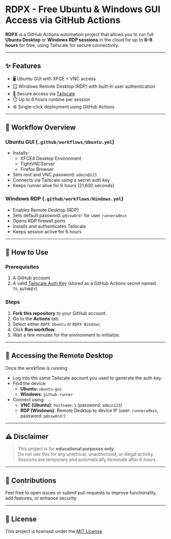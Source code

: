 # RDPX - Free Ubuntu & Windows GUI Access via GitHub Actions

**RDPX** is a GitHub Actions automation project that allows you to run full **Ubuntu Desktop** or **Windows RDP sessions** in the cloud for up to **6–9 hours** for free, using Tailscale for secure connectivity.

---

## ✨ Features

- 🖥️ Ubuntu GUI with XFCE + VNC access
- 🪟 Windows Remote Desktop (RDP) with built-in user authentication
- 🔐 Secure access via [Tailscale](https://tailscale.com/)
- ⏱️ Up to 6 hours runtime per session
- ⚙️ Single-click deployment using GitHub Actions

---

## 📁 Workflow Overview

### Ubuntu GUI (`.github/workflows/Ubuntu.yml`)

- Installs:
  - XFCE4 Desktop Environment
  - TightVNCServer
  - Firefox Browser
- Sets root and VNC password: `admin@123`
- Connects via Tailscale using a secret auth key
- Keeps runner alive for 6 hours (21,600 seconds)

### Windows RDP (`.github/workflows/Windows.yml`)

- Enables Remote Desktop (RDP)
- Sets default password: `p@ssw0rd!` for user `runneradmin`
- Opens RDP firewall ports
- Installs and authenticates Tailscale
- Keeps session active for 6 hours

---

## 🚀 How to Use

### Prerequisites

1. A GitHub account
2. A valid [Tailscale Auth Key](https://tailscale.com/kb/1085/auth-keys/) (stored as a GitHub Actions secret named `TS_AUTHKEY`)

### Steps

1. **Fork this repository** to your GitHub account.
2. Go to the **Actions** tab.
3. Select either `RDPX Ubuntu` or `RDPX Windows`.
4. Click **Run workflow**.
5. Wait a few minutes for the environment to initialize.

---

## 🔗 Accessing the Remote Desktop

Once the workflow is running:

- Log into the same Tailscale account you used to generate the auth key.
- Find the device:
  - **Ubuntu**: `ubuntu-gui`
  - **Windows**: `github-runner`
- Connect using:
  - **VNC (Ubuntu)**: `hostname:1` (password: `admin123`)
  - **RDP (Windows)**: Remote Desktop to device IP (user: `runneradmin`, password: `p@ssw0rd!`)

---

## ⚠️ Disclaimer

> This project is for **educational purposes only**.  
> Do not use this for any unethical, unauthorized, or illegal activity.  
> Sessions are temporary and automatically terminate after 6 hours.

---

## 🤝 Contributions

Feel free to open issues or submit pull requests to improve functionality, add features, or enhance security.

---

## 📄 License

This project is licensed under the [MIT License](LICENSE).
